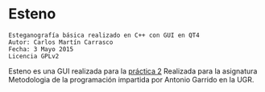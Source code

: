 # Esteno
```Esteganografía básica realizado en C++ con GUI en QT4```<br>
```Autor: Carlos Martín Carrasco ```<br>
```Fecha: 3 Mayo 2015 ```<br>
```Licencia GPLv2 ```<br>

Esteno es una GUI realizada para la [práctica 2](https://github.com/Nitrosito/MP/tree/master/P2%20-%20Estenografia) Realizada para la asignatura Metodologia de la programación impartida por Antonio Garrido en la UGR.
